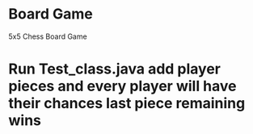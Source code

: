 # Board Game
5x5 Chess Board Game
# Run Test_class.java add player pieces and every player will have their chances last piece remaining wins
